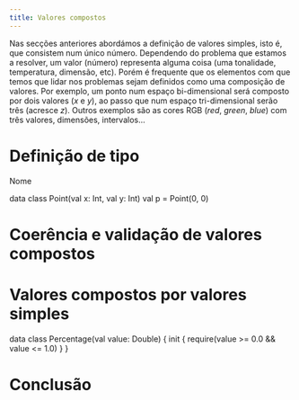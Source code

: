 ```yaml
---
title: Valores compostos
---
```


Nas secções anteriores abordámos a definição de valores simples, isto é, que consistem num único número. Dependendo do problema que estamos a resolver, um valor (número) representa alguma coisa (uma tonalidade, temperatura, dimensão, etc). Porém é frequente que os elementos com que temos que lidar nos problemas sejam definidos como uma composição de valores. Por exemplo, um ponto num espaço bi-dimensional será composto por dois valores (*x* e *y*), ao passo que num espaço tri-dimensional serão três (acresce *z*). Outros exemplos são as cores RGB (*red*, *green*, *blue*) com três valores, dimensões, intervalos...


# Definição de tipo
Nome

<kotlin>
data class Point(val x: Int, val y: Int)
</kotlin>

<kotlin>
val p = Point(0, 0)
</kotlin>

# Coerência e validação de valores compostos



# Valores compostos por valores simples

<kotlin>
data class Percentage(val value: Double) {
    init {
        require(value >= 0.0 && value <= 1.0)
    }
}
</kotlin>


# Conclusão
